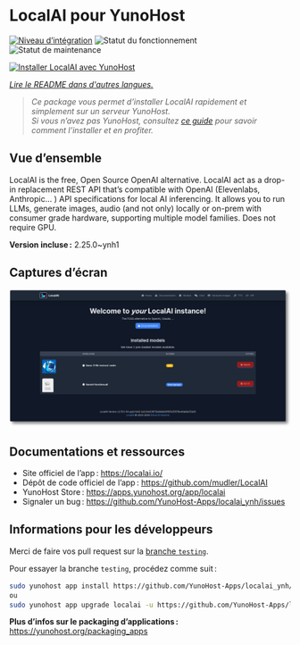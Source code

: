 <!--
Nota bene : ce README est automatiquement généré par <https://github.com/YunoHost/apps/tree/master/tools/readme_generator>
Il NE doit PAS être modifié à la main.
-->

# LocalAI pour YunoHost

[![Niveau d’intégration](https://apps.yunohost.org/badge/integration/localai)](https://ci-apps.yunohost.org/ci/apps/localai/)
![Statut du fonctionnement](https://apps.yunohost.org/badge/state/localai)
![Statut de maintenance](https://apps.yunohost.org/badge/maintained/localai)

[![Installer LocalAI avec YunoHost](https://install-app.yunohost.org/install-with-yunohost.svg)](https://install-app.yunohost.org/?app=localai)

*[Lire le README dans d'autres langues.](./ALL_README.md)*

> *Ce package vous permet d’installer LocalAI rapidement et simplement sur un serveur YunoHost.*  
> *Si vous n’avez pas YunoHost, consultez [ce guide](https://yunohost.org/install) pour savoir comment l’installer et en profiter.*

## Vue d’ensemble

LocalAI is the free, Open Source OpenAI alternative. LocalAI act as a drop-in replacement REST API that’s compatible with OpenAI (Elevenlabs, Anthropic... ) API specifications for local AI inferencing. It allows you to run LLMs, generate images, audio (and not only) locally or on-prem with consumer grade hardware, supporting multiple model families. Does not require GPU.


**Version incluse :** 2.25.0~ynh1

## Captures d’écran

![Capture d’écran de LocalAI](./doc/screenshots/331878853-20b5ccd2-8393-44f0-aaf6-87a23806381e.png)

## Documentations et ressources

- Site officiel de l’app : <https://localai.io/>
- Dépôt de code officiel de l’app : <https://github.com/mudler/LocalAI>
- YunoHost Store : <https://apps.yunohost.org/app/localai>
- Signaler un bug : <https://github.com/YunoHost-Apps/localai_ynh/issues>

## Informations pour les développeurs

Merci de faire vos pull request sur la [branche `testing`](https://github.com/YunoHost-Apps/localai_ynh/tree/testing).

Pour essayer la branche `testing`, procédez comme suit :

```bash
sudo yunohost app install https://github.com/YunoHost-Apps/localai_ynh/tree/testing --debug
ou
sudo yunohost app upgrade localai -u https://github.com/YunoHost-Apps/localai_ynh/tree/testing --debug
```

**Plus d’infos sur le packaging d’applications :** <https://yunohost.org/packaging_apps>

